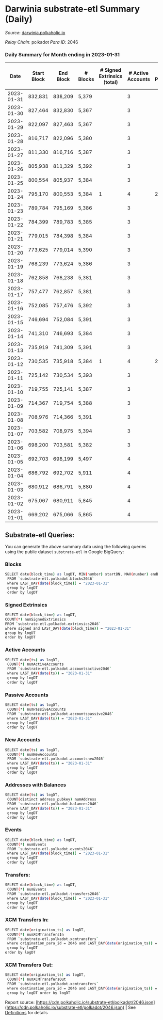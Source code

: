 # Darwinia substrate-etl Summary (Daily)

_Source_: [darwinia.polkaholic.io](https://darwinia.polkaholic.io)

*Relay Chain*: polkadot
*Para ID*: 2046



### Daily Summary for Month ending in 2023-01-31


| Date | Start Block | End Block | # Blocks | # Signed Extrinsics (total) | # Active Accounts | # Passive | # New | # Addresses with Balances | # Events | # Transfers | # XCM Transfers In | # XCM Transfers Out | Issues | 
| ---- | ----------- | --------- | -------- | --------------------------- | ----------------- | --------- | ----- | ------------------------- | -------- | ----------- | ------------------ | ------------------- | ------ |
| 2023-01-31 | 832,831 | 838,209 | 5,379 |  | 3 |  |  | 22 | 10,761 |   |   |   |  |
| 2023-01-30 | 827,464 | 832,830 | 5,367 |  | 3 |  |  | 22 | 10,737 |   |   |   |  |
| 2023-01-29 | 822,097 | 827,463 | 5,367 |  | 3 |  |  | 22 | 10,737 |   |   |   |  |
| 2023-01-28 | 816,717 | 822,096 | 5,380 |  | 3 |  |  | 22 | 10,763 |   |   |   |  |
| 2023-01-27 | 811,330 | 816,716 | 5,387 |  | 3 |  |  | 22 | 10,777 |   |   |   |  |
| 2023-01-26 | 805,938 | 811,329 | 5,392 |  | 3 |  |  | 22 | 10,787 |   |   |   |  |
| 2023-01-25 | 800,554 | 805,937 | 5,384 |  | 3 |  |  | 22 | 10,771 |   |   |   |  |
| 2023-01-24 | 795,170 | 800,553 | 5,384 | 1 | 4 | 2 |  | 22 | 10,841 | 61  | 1  | 1  |  |
| 2023-01-23 | 789,784 | 795,169 | 5,386 |  | 3 |  |  | 22 | 10,775 |   |   |   |  |
| 2023-01-22 | 784,399 | 789,783 | 5,385 |  | 3 |  |  | 22 | 10,773 |   |   |   |  |
| 2023-01-21 | 779,015 | 784,398 | 5,384 |  | 3 |  |  | 22 | 10,771 |   |   |   |  |
| 2023-01-20 | 773,625 | 779,014 | 5,390 |  | 3 |  |  | 22 | 10,783 |   |   |   |  |
| 2023-01-19 | 768,239 | 773,624 | 5,386 |  | 3 |  |  | 22 | 10,775 |   |   |   |  |
| 2023-01-18 | 762,858 | 768,238 | 5,381 |  | 3 |  |  | 22 | 10,765 |   |   |   |  |
| 2023-01-17 | 757,477 | 762,857 | 5,381 |  | 3 |  |  | 22 | 10,765 |   |   |   |  |
| 2023-01-16 | 752,085 | 757,476 | 5,392 |  | 3 |  |  | 22 | 10,787 |   |   |   |  |
| 2023-01-15 | 746,694 | 752,084 | 5,391 |  | 3 |  |  | 22 | 10,785 |   |   |   |  |
| 2023-01-14 | 741,310 | 746,693 | 5,384 |  | 3 |  |  | 22 | 10,771 |   |   |   |  |
| 2023-01-13 | 735,919 | 741,309 | 5,391 |  | 3 |  |  | 22 | 10,785 |   |   |   |  |
| 2023-01-12 | 730,535 | 735,918 | 5,384 | 1 | 4 | 2 |  | 22 | 10,841 | 61  | 1  | 1  |  |
| 2023-01-11 | 725,142 | 730,534 | 5,393 |  | 3 |  |  | 22 | 10,789 |   |   |   |  |
| 2023-01-10 | 719,755 | 725,141 | 5,387 |  | 3 |  |  | 22 | 10,777 |   |   |   |  |
| 2023-01-09 | 714,367 | 719,754 | 5,388 |  | 3 |  |  | 22 | 10,779 |   |   |   |  |
| 2023-01-08 | 708,976 | 714,366 | 5,391 |  | 3 |  |  | 22 | 10,785 |   |   |   |  |
| 2023-01-07 | 703,582 | 708,975 | 5,394 |  | 3 |  |  | 22 | 10,791 |   |   |   |  |
| 2023-01-06 | 698,200 | 703,581 | 5,382 |  | 3 |  |  | 22 | 10,767 |   |   |   |  |
| 2023-01-05 | 692,703 | 698,199 | 5,497 |  | 4 |  |  | 22 | 10,997 |   |   |   |  |
| 2023-01-04 | 686,792 | 692,702 | 5,911 |  | 4 |  |  | 22 | 11,825 |   |   |   |  |
| 2023-01-03 | 680,912 | 686,791 | 5,880 |  | 4 |  |  | 22 | 11,763 |   |   |   |  |
| 2023-01-02 | 675,067 | 680,911 | 5,845 |  | 4 |  |  | 22 | 11,693 |   |   |   |  |
| 2023-01-01 | 669,202 | 675,066 | 5,865 |  | 4 |  |  | 22 | 11,734 |   |   |   |  |

## Substrate-etl Queries:
You can generate the above summary data using the following queries using the public dataset `substrate-etl` in Google BigQuery:

### Blocks
```bash
SELECT date(block_time) as logDT, MIN(number) startBN, MAX(number) endBN, COUNT(*) numBlocks 
 FROM `substrate-etl.polkadot.blocks2046`  
 where LAST_DAY(date(block_time)) = "2023-01-31" 
 group by logDT 
 order by logDT
```

### Signed Extrinsics
```bash
SELECT date(block_time) as logDT, 
COUNT(*) numSignedExtrinsics 
FROM `substrate-etl.polkadot.extrinsics2046`  
where signed and LAST_DAY(date(block_time)) = "2023-01-31" 
group by logDT 
order by logDT
```

### Active Accounts
```bash
SELECT date(ts) as logDT, 
 COUNT(*) numActiveAccounts 
 FROM `substrate-etl.polkadot.accountsactive2046` 
 where LAST_DAY(date(ts)) = "2023-01-31" 
 group by logDT 
 order by logDT
```

### Passive Accounts
```bash
SELECT date(ts) as logDT, 
 COUNT(*) numPassiveAccounts 
 FROM `substrate-etl.polkadot.accountspassive2046` 
 where LAST_DAY(date(ts)) = "2023-01-31" 
 group by logDT 
 order by logDT
```

### New Accounts
```bash
SELECT date(ts) as logDT, 
 COUNT(*) numNewAccounts 
 FROM `substrate-etl.polkadot.accountsnew2046` 
 where LAST_DAY(date(ts)) = "2023-01-31" 
 group by logDT
 order by logDT
```

### Addresses with Balances
```bash
SELECT date(ts) as logDT,
 COUNT(distinct address_pubkey) numAddress 
 FROM `substrate-etl.polkadot.balances2046` 
 where LAST_DAY(date(ts)) = "2023-01-31" 
 group by logDT 
 order by logDT
```

### Events
```bash
SELECT date(block_time) as logDT, 
 COUNT(*) numEvents 
 FROM `substrate-etl.polkadot.events2046` 
 where LAST_DAY(date(block_time)) = "2023-01-31" 
 group by logDT 
 order by logDT
```

### Transfers:
```bash
SELECT date(block_time) as logDT, 
 COUNT(*) numEvents 
 FROM `substrate-etl.polkadot.transfers2046` 
 where LAST_DAY(date(block_time)) = "2023-01-31" 
 group by logDT 
 order by logDT
```

### XCM Transfers In:
```bash
SELECT date(origination_ts) as logDT, 
 COUNT(*) numXCMTransfersIn 
 FROM `substrate-etl.polkadot.xcmtransfers` 
 where origination_para_id = 2046 and LAST_DAY(date(origination_ts)) = "2023-01-31" 
 group by logDT 
order by logDT
```

### XCM Transfers Out:
```bash
SELECT date(origination_ts) as logDT, 
 COUNT(*) numXCMTransfersOut 
 FROM `substrate-etl.polkadot.xcmtransfers` 
 where destination_para_id = 2046 and LAST_DAY(date(origination_ts)) = "2023-01-31" 
 group by logDT order by logDT
```


Report source: [https://cdn.polkaholic.io/substrate-etl/polkadot/2046.json](https://cdn.polkaholic.io/substrate-etl/polkadot/2046.json) | See [Definitions](/DEFINITIONS.md) for details
